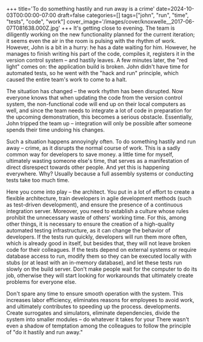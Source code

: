 +++
title='To do something hastily and run away is a crime'
date=2024-10-03T00:00:00-07:00
draft=false
categories=[]
tags=["john", "run", "time", "tests", "code", "work"]
cover_image='/images/cover/knoxwelle__2017-06-07T081638.000Z.jpg'
+++
It's getting close to evening. The team is diligently working on the new functionality planned for the current iteration; it seems even the air in the room is pulsing with the rhythm of work. However, John is a bit in a hurry: he has a date waiting for him. However, he manages to finish writing his part of the code, compiles it, registers it in the version control system – and hastily leaves.
A few minutes later, the "red light" comes on: the application build is broken. John didn't have time for automated tests, so he went with the "hack and run" principle, which caused the entire team's work to come to a halt.

The situation has changed – the work rhythm has been disrupted. Now everyone knows that when updating the code from the version control system, the non-functional code will end up on their local computers as well, and since the team needs to integrate a lot of code in preparation for the upcoming demonstration, this becomes a serious obstacle. Essentially, John tripped the team up – integration will only be possible after someone spends their time undoing his changes.

Such a situation happens annoyingly often. To do something hastily and run away –
crime, as it disrupts the normal course of work.
This is a sadly common way for developers to save money.
a little time for myself, ultimately wasting someone else's time,
that serves as a manifestation of direct disrespect towards other people. And yet this
is happening everywhere. Why? Usually because a full assembly
systems or conducting tests take too much time.

Here you come into play – the architect. You put in a lot of effort to create a flexible architecture, train developers in agile development methods (such as test-driven development), and ensure the presence of a continuous integration server. Moreover, you need to establish a culture whose rules prohibit the unnecessary waste of others' working time. For this, among other things, it is necessary to ensure the creation of a high-quality automated testing infrastructure, as it can change the behavior of developers. If the tests run quickly, developers will run them more often, which is already good in itself, but besides that, they will not leave broken code for their colleagues. If the tests depend on external systems or require database access to run, modify them so they can be executed locally with stubs (or at least with an in-memory database), and let these tests run slowly on the build server. Don't make people wait for the computer to do its job, otherwise they will start looking for workarounds that ultimately create problems for everyone else.

Don't spare any time to ensure smooth operation with the system.
This increases labor efficiency, eliminates reasons for employees to avoid work, and ultimately contributes to speeding up the process.
developments. Create surrogates and simulators, eliminate dependencies,
divide the system into smaller modules – do whatever it takes for your
There wasn't even a shadow of temptation among the colleagues to follow the principle of "do it hastily and run away."